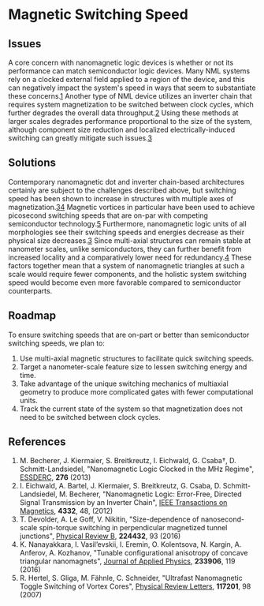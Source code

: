 # Magnetic Switching Speed

## Issues

A core concern with nanomagnetic logic devices is whether or not its performance can match semiconductor logic devices. Many NML systems rely on a clocked external field applied to a region of the device, and this can negatively impact the system's speed in ways that seem to substantiate these concerns.[1][1] Another type of NML device utilizes an inverter chain that requires system magnetization to be switched between clock cycles, which further degrades the overall data throughput.[2][2] Using these methods at larger scales degrades performance proportional to the size of the system, although component size reduction and localized electrically-induced switching can greatly mitigate such issues.[3][3]

## Solutions

Contemporary nanomagnetic dot and inverter chain-based architectures certainly are subject to the challenges described above, but switching speed has been shown to increase in structures with multiple axes of magnetization.[3][3][4][4] Magnetic vortices in particular have been used to achieve picosecond switching speeds that are on-par with competing semiconductor technology.[5][5] Furthermore, nanomagnetic logic units of all morphologies see their switching speeds and energies decrease as their physical size decreases.[3][3] Since multi-axial structures can remain stable at nanometer scales, unlike semiconductors, they can further benefit from increased locality and a comparatively lower need for redundancy.[4][4] These factors together mean that a system of nanomagnetic triangles at such a scale would require fewer components, and the holistic system switching speed would become even more favorable compared to semiconductor counterparts.

## Roadmap

To ensure switching speeds that are on-part or better than semiconductor switching speeds, we plan to:

1. Use multi-axial magnetic structures to facilitate quick switching speeds.
2. Target a nanometer-scale feature size to lessen switching energy and time.
3. Take advantage of the unique switching mechanics of multiaxial geometry to produce more complicated gates with fewer computational units.
4. Track the current state of the system so that magnetization does not need to be switched between clock cycles.

## References

1. M. Becherer, J. Kiermaier, S. Breitkreutz, I. Eichwald, G. Csaba†, D. Schmitt-Landsiedel, "Nanomagnetic Logic Clocked in the MHz Regime", [ESSDERC][1], **276** (2013)
2. I. Eichwald, A. Bartel, J. Kiermaier, S. Breitkreutz, G. Csaba, D. Schmitt-Landsiedel, M. Becherer, "Nanomagnetic Logic: Error-Free, Directed Signal Transmission by an Inverter Chain", [IEEE Transactions on Magnetics][2], **4332**, 48, (2012)
3. T. Devolder, A. Le Goff, V. Nikitin, "Size-dependence of nanosecond-scale spin-torque switching in perpendicular magnetized tunnel junctions", [Physical Review B][3], **224432**, 93 (2016)
4. K. Nanayakkara, I. Vasil’evskii, I. Eremin, O. Kolentsova, N. Kargin, A. Anferov, A. Kozhanov, "Tunable configurational anisotropy of concave triangular nanomagnets", [Journal of Applied Physics][4], **233906**, 119 (2016)
5. R. Hertel, S. Gliga, M. Fähnle, C. Schneider, "Ultrafast Nanomagnetic Toggle Switching of Vortex Cores", [Physical Review Letters][5], **117201**, 98 (2007)


[1]: nml-clocked-in-mhz.pdf
[2]: inverter-chain.pdf
[3]: size-dependence-of-switching.pdf
[4]: tunable-concave-triangles.pdf
[5]: vortex-core-switching.pdf
